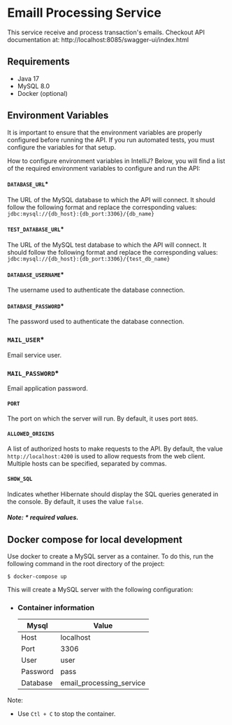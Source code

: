 # Emaill Processing Service

This service receive and process transaction's emails. Checkout API documentation at: http://localhost:8085/swagger-ui/index.html

## Requirements

- Java 17
- MySQL 8.0
- Docker (optional)

## Environment Variables

It is important to ensure that the environment variables are properly configured before running the API. If you run automated tests, you must configure the variables for that setup.

How to configure environment variables in IntelliJ?
Below, you will find a list of the required environment variables to configure and run the API:

#### `DATABASE_URL`\*

The URL of the MySQL database to which the API will connect. It should follow the following format and replace the corresponding values: `jdbc:mysql://{db_host}:{db_port:3306}/{db_name}`

#### `TEST_DATABASE_URL`\*

The URL of the MySQL test database to which the API will connect. It should follow the following format and replace the corresponding values: `jdbc:mysql://{db_host}:{db_port:3306}/{test_db_name}`

#### `DATABASE_USERNAME`\*

The username used to authenticate the database connection.

#### `DATABASE_PASSWORD`\*

The password used to authenticate the database connection.

### `MAIL_USER`\*

Email service user.

### `MAIL_PASSWORD`\*

Email application password.

#### `PORT`

The port on which the server will run. By default, it uses port `8085`.

#### `ALLOWED_ORIGINS`

A list of authorized hosts to make requests to the API. By default, the value `http://localhost:4200` is used to allow requests from the web client. Multiple hosts can be specified, separated by commas.

#### `SHOW_SQL`

Indicates whether Hibernate should display the SQL queries generated in the console. By default, it uses the value `false`.


##### Note: \* required values.

## Docker compose for local development

Use docker to create a MySQL server as a container. To do this, run the following command in the root directory of the project:

```shell
$ docker-compose up
```

This will create a MySQL server with the following configuration:

- ### Container information
  | Mysql    | Value                    |
  | -------- | ------------------------ |
  | Host     | localhost                |
  | Port     | 3306                     |
  | User     | user                     |
  | Password | pass                     |
  | Database | email_processing_service |

Note:

- Use `Ctl + C` to stop the container.

